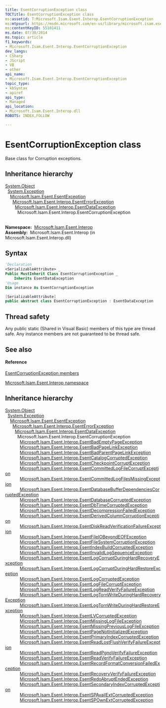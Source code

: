 ```yaml
---
title: EsentCorruptionException class
TOCTitle: EsentCorruptionException class
ms:assetid: T:Microsoft.Isam.Esent.Interop.EsentCorruptionException
ms:mtpsurl: https://msdn.microsoft.com/en-us/library/microsoft.isam.esent.interop.esentcorruptionexception(v=EXCHG.10)
ms:contentKeyID: 55101411
ms.date: 07/30/2014
ms.topic: article
f1_keywords:
- Microsoft.Isam.Esent.Interop.EsentCorruptionException
dev_langs:
- CSharp
- JScript
- VB
- other
api_name: 
- Microsoft.Isam.Esent.Interop.EsentCorruptionException
topic_type: 
- kbSyntax
- apiref
api_type: 
- Managed
api_location: 
- Microsoft.Isam.Esent.Interop.dll
ROBOTS: INDEX,FOLLOW

---
```


# EsentCorruptionException class

Base class for Corruption exceptions.

## Inheritance hierarchy

[System.Object](https://docs.microsoft.com/dotnet/api/system.object?redirectedfrom=MSDN)  
  [System.Exception](https://docs.microsoft.com/dotnet/api/system.exception?redirectedfrom=MSDN)  
    [Microsoft.Isam.Esent.EsentException](dn292088\(v=exchg.10\).md)  
      [Microsoft.Isam.Esent.Interop.EsentErrorException](dn274314\(v=exchg.10\).md)  
        [Microsoft.Isam.Esent.Interop.EsentDataException](dn334392\(v=exchg.10\).md)  
          Microsoft.Isam.Esent.Interop.EsentCorruptionException  
            

**Namespace:**  [Microsoft.Isam.Esent.Interop](hh596136\(v=exchg.10\).md)  
**Assembly:**  Microsoft.Isam.Esent.Interop (in Microsoft.Isam.Esent.Interop.dll)

## Syntax

``` vb
'Declaration
<SerializableAttribute> _
Public MustInherit Class EsentCorruptionException _
    Inherits EsentDataException
'Usage
Dim instance As EsentCorruptionException
```

``` csharp
[SerializableAttribute]
public abstract class EsentCorruptionException : EsentDataException
```

## Thread safety

Any public static (Shared in Visual Basic) members of this type are thread safe. Any instance members are not guaranteed to be thread safe.

## See also

#### Reference

[EsentCorruptionException members](dn334328\(v=exchg.10\).md)

[Microsoft.Isam.Esent.Interop namespace](hh596136\(v=exchg.10\).md)

## Inheritance hierarchy

[System.Object](https://docs.microsoft.com/dotnet/api/system.object?redirectedfrom=MSDN)  
  [System.Exception](https://docs.microsoft.com/dotnet/api/system.exception?redirectedfrom=MSDN)  
    [Microsoft.Isam.Esent.EsentException](dn292088\(v=exchg.10\).md)  
      [Microsoft.Isam.Esent.Interop.EsentErrorException](dn274314\(v=exchg.10\).md)  
        [Microsoft.Isam.Esent.Interop.EsentDataException](dn334392\(v=exchg.10\).md)  
          Microsoft.Isam.Esent.Interop.EsentCorruptionException  
            [Microsoft.Isam.Esent.Interop.EsentBadEmptyPageException](dn274059\(v=exchg.10\).md)  
            [Microsoft.Isam.Esent.Interop.EsentBadPageLinkException](dn274083\(v=exchg.10\).md)  
            [Microsoft.Isam.Esent.Interop.EsentBadParentPageLinkException](dn274033\(v=exchg.10\).md)  
            [Microsoft.Isam.Esent.Interop.EsentCatalogCorruptedException](dn274191\(v=exchg.10\).md)  
            [Microsoft.Isam.Esent.Interop.EsentCheckpointCorruptException](dn274132\(v=exchg.10\).md)  
            [Microsoft.Isam.Esent.Interop.EsentCommittedLogFileCorruptException](dn274206\(v=exchg.10\).md)  
            [Microsoft.Isam.Esent.Interop.EsentCommittedLogFilesMissingException](dn334311\(v=exchg.10\).md)  
            [Microsoft.Isam.Esent.Interop.EsentDatabaseBufferDependenciesCorruptedException](dn334366\(v=exchg.10\).md)  
            [Microsoft.Isam.Esent.Interop.EsentDatabaseCorruptedException](dn334279\(v=exchg.10\).md)  
            [Microsoft.Isam.Esent.Interop.EsentDbTimeCorruptedException](dn274236\(v=exchg.10\).md)  
            [Microsoft.Isam.Esent.Interop.EsentDecompressionFailedException](dn274251\(v=exchg.10\).md)  
            [Microsoft.Isam.Esent.Interop.EsentDerivedColumnCorruptionException](dn274270\(v=exchg.10\).md)  
            [Microsoft.Isam.Esent.Interop.EsentDiskReadVerificationFailureException](dn274287\(v=exchg.10\).md)  
            [Microsoft.Isam.Esent.Interop.EsentFileIOBeyondEOFException](dn274354\(v=exchg.10\).md)  
            [Microsoft.Isam.Esent.Interop.EsentFileSystemCorruptionException](dn274381\(v=exchg.10\).md)  
            [Microsoft.Isam.Esent.Interop.EsentIndexBuildCorruptedException](dn350493\(v=exchg.10\).md)  
            [Microsoft.Isam.Esent.Interop.EsentInvalidLogSequenceException](dn319554\(v=exchg.10\).md)  
            [Microsoft.Isam.Esent.Interop.EsentLogCorruptDuringHardRecoveryException](dn319628\(v=exchg.10\).md)  
            [Microsoft.Isam.Esent.Interop.EsentLogCorruptDuringHardRestoreException](dn334512\(v=exchg.10\).md)  
            [Microsoft.Isam.Esent.Interop.EsentLogCorruptedException](dn334510\(v=exchg.10\).md)  
            [Microsoft.Isam.Esent.Interop.EsentLogFileCorruptException](dn334601\(v=exchg.10\).md)  
            [Microsoft.Isam.Esent.Interop.EsentLogReadVerifyFailureException](dn334583\(v=exchg.10\).md)  
            [Microsoft.Isam.Esent.Interop.EsentLogTornWriteDuringHardRecoveryException](dn334657\(v=exchg.10\).md)  
            [Microsoft.Isam.Esent.Interop.EsentLogTornWriteDuringHardRestoreException](dn334605\(v=exchg.10\).md)  
            [Microsoft.Isam.Esent.Interop.EsentLVCorruptedException](dn334680\(v=exchg.10\).md)  
            [Microsoft.Isam.Esent.Interop.EsentMissingLogFileException](dn334746\(v=exchg.10\).md)  
            [Microsoft.Isam.Esent.Interop.EsentMissingPreviousLogFileException](dn334685\(v=exchg.10\).md)  
            [Microsoft.Isam.Esent.Interop.EsentPageNotInitializedException](dn319771\(v=exchg.10\).md)  
            [Microsoft.Isam.Esent.Interop.EsentPrimaryIndexCorruptedException](dn319793\(v=exchg.10\).md)  
            [Microsoft.Isam.Esent.Interop.EsentReadLostFlushVerifyFailureException](dn319812\(v=exchg.10\).md)  
            [Microsoft.Isam.Esent.Interop.EsentReadPgnoVerifyFailureException](dn319871\(v=exchg.10\).md)  
            [Microsoft.Isam.Esent.Interop.EsentReadVerifyFailureException](dn319876\(v=exchg.10\).md)  
            [Microsoft.Isam.Esent.Interop.EsentRecordFormatConversionFailedException](dn319884\(v=exchg.10\).md)  
            [Microsoft.Isam.Esent.Interop.EsentRecoveryVerifyFailureException](dn319891\(v=exchg.10\).md)  
            [Microsoft.Isam.Esent.Interop.EsentRedoAbruptEndedException](dn319858\(v=exchg.10\).md)  
            [Microsoft.Isam.Esent.Interop.EsentSecondaryIndexCorruptedException](dn350606\(v=exchg.10\).md)  
            [Microsoft.Isam.Esent.Interop.EsentSPAvailExtCorruptedException](dn334914\(v=exchg.10\).md)  
            [Microsoft.Isam.Esent.Interop.EsentSPOwnExtCorruptedException](dn334917\(v=exchg.10\).md)

